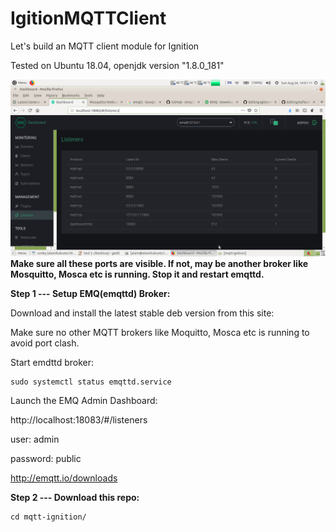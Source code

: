 # IgitionMQTTClient
Let's build an MQTT client module for Ignition

Tested on Ubuntu 18.04, openjdk version "1.8.0_181"

![](https://github.com/alamsha/IgitionMQTTClient/blob/master/images/EMQ-dashboard.png)
**Make sure all these ports are visible. If not, may be another broker like Mosquitto, Mosca etc is running. Stop it and restart emqttd.**


**Step 1 --- Setup EMQ(emqttd) Broker:**

Download and install the latest stable deb version from this site:

Make sure no other MQTT brokers like Moquitto, Mosca etc is running to avoid port clash.

Start emdttd broker:

    sudo systemctl status emqttd.service
        

Launch the EMQ Admin Dashboard:

http://localhost:18083/#/listeners

user: admin

password: public

http://emqtt.io/downloads



**Step 2 --- Download this repo:**

    cd mqtt-ignition/
    

